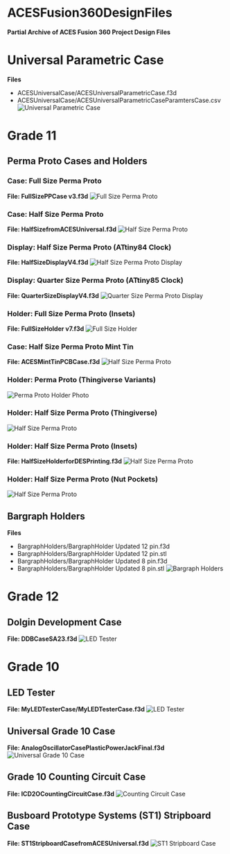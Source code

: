 # ACESFusion360DesignFiles
**Partial Archive of ACES Fusion 360 Project Design Files**

# Universal Parametric Case
**Files**
- ACESUniversalCase/ACESUniversalParametricCase.f3d
- ACESUniversalCase/ACESUniversalParametricCaseParamtersCase.csv
![Universal Parametric Case](images/ACESUniversalCase.png)

# Grade 11
## Perma Proto Cases and Holders

### Case: Full Size Perma Proto
**File: FullSizePPCase v3.f3d**
![Full Size Perma Proto](images/PPFullSizeCase.png)

### Case: Half Size Perma Proto
**File: HalfSizefromACESUniversal.f3d**
![Half Size Perma Proto](images/PPHalfSizeCase.png)

### Display: Half Size Perma Proto (ATtiny84 Clock)
**File: HalfSizeDisplayV4.f3d**
![Half Size Perma Proto Display](images/HalfSizeDisplay.png)

### Display: Quarter Size Perma Proto (ATtiny85 Clock)
**File: QuarterSizeDisplayV4.f3d**
![Quarter Size Perma Proto Display](images/QuarterSizeDisplay.png)

### Holder: Full Size Perma Proto (Insets)
**File: FullSizeHolder v7.f3d**
![Full Size Holder](images/PPFullSizeHolder.png)

### Case: Half Size Perma Proto Mint Tin
**File: ACESMintTinPCBCase.f3d**
![Half Size Perma Proto](images/MintTinPCBandCase.png)

### Holder: Perma Proto (Thingiverse Variants)
![Perma Proto Holder Photo](images/PermaProtoHolders.png)

### Holder: Half Size Perma Proto (Thingiverse)
![Half Size Perma Proto](images/PPHalfSizeHolderInsetsThingiverse.png)

### Holder: Half Size Perma Proto (Insets)
**File: HalfSizeHolderforDESPrinting.f3d**
![Half Size Perma Proto](images/PPHalfSizeHolderInsets.png)

### Holder: Half Size Perma Proto (Nut Pockets)
![Half Size Perma Proto](images/PPHalfSizeHolderNutPockets.png)


## Bargraph Holders
**Files**
- BargraphHolders/BargraphHolder Updated 12 pin.f3d
- BargraphHolders/BargraphHolder Updated 12 pin.stl
- BargraphHolders/BargraphHolder Updated 8 pin.f3d
- BargraphHolders/BargraphHolder Updated 8 pin.stl
![Bargraph Holders](images/BargraphHolders.png)

# Grade 12
## Dolgin Development Case
**File: DDBCaseSA23.f3d**
![LED Tester](images/DolginDevelopmentCase.png)

# Grade 10
## LED Tester
**File: MyLEDTesterCase/MyLEDTesterCase.f3d**
![LED Tester](images/LEDTester.png)

## Universal Grade 10 Case
**File: AnalogOscillatorCasePlasticPowerJackFinal.f3d**
![Universal Grade 10 Case](images/UniversalGrade10Case.png)

## Grade 10 Counting Circuit Case
**File: ICD2OCountingCircuitCase.f3d**
![Counting Circuit Case](images/CountingCircuitCase.png)

## Busboard Prototype Systems (ST1) Stripboard Case
**File: ST1StripboardCasefromACESUniversal.f3d**
![ST1 Stripboard Case](images/StripboardCase.png)
